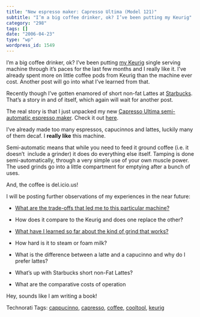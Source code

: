 ```yaml
---
title: "New espresso maker: Capresso Ultima (Model 121)"
subtitle: "I’m a big coffee drinker, ok? I’ve been putting my Keurig"
category: "298"
tags: []
date: "2006-04-23"
type: "wp"
wordpress_id: 1549
---
```

I’m a big coffee drinker, ok? I’ve been putting [my Keurig](http://www.keurig.com/B50.asp?mscsid=JT5G4FGRFQFE9MS776CMNW8RE681124E) single serving machine through it’s paces for the last few months and I really like it. I’ve already spent more on little coffee pods from Keurig than the machine ever cost. Another post will go into what I’ve learned from that.

Recently though I’ve gotten enamored of short non-fat Lattes at [Starbucks](http://www.starbucks.com/default.asp?cookie%5Ftest=1). That’s a story in and of itself, which again will wait for another post.

The real story is that I just unpacked my new [Capresso Ultima semi-automatic espresso maker](http://www.capresso.com/prod_esp_ultima.html). Check it out [here](http://www.capresso.com/prod_esp_ultima.html).

I’ve already made too many espressos, capucinnos and lattes, luckily many of them decaf. I **really like** this machine. 

Semi-automatic means that while you need to feed it ground coffee (i.e. it doesn’t  include a grinder) it does do everything else itself. Tamping is done semi-automatically, through a very simple use of your own muscle power. The used grinds go into a little compartment for emptying after a bunch of uses. 

And, the coffee is del.icio.us! 

I will be posting further observations of my experiences in the near future:

- [What are the trade-offs that led me to this particular machine?](/weblogs/archives/001146.php)

- How does it compare to the Keurig and does one replace the other?

- [What have I learned so far about the kind of grind that works?](/weblogs/archives/001145.php)

- How hard is it to steam or foam milk?

- What is the difference between a latte and a capucinno and why do I prefer lattes?

- What’s up with Starbucks short non-Fat Lattes?

- What are the comparative costs of operation

Hey, sounds like I am writing a book!

Technorati Tags: [cappucinno](http://www.technorati.com/tag/cappucinno), [capresso](http://www.technorati.com/tag/capresso), [coffee](http://www.technorati.com/tag/coffee), [cooltool](http://www.technorati.com/tag/cooltool), [keurig](http://www.technorati.com/tag/keurig)